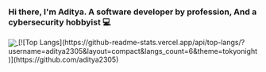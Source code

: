 ### Hi there, I'm Aditya. A software developer by profession, And a cybersecurity hobbyist 💻

<a href="https://github.com/aditya2305">
  <img align="center" src="https://github-readme-stats.vercel.app/api?username=aditya2305&hide=issues&count_private=true&show_icons=true&theme=tokyonight&include_all_commits=1"/>
</a>
[![Top Langs](https://github-readme-stats.vercel.app/api/top-langs/?username=aditya2305&layout=compact&langs_count=6&theme=tokyonight)](https://github.com/aditya2305)
